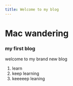 ```yaml
---
title: Welcome to my blog
---
```

# Mac wandering
### my first blog
welcome to my brand new blog
1. learn
2. keep learning
3. keeeeep leaning

